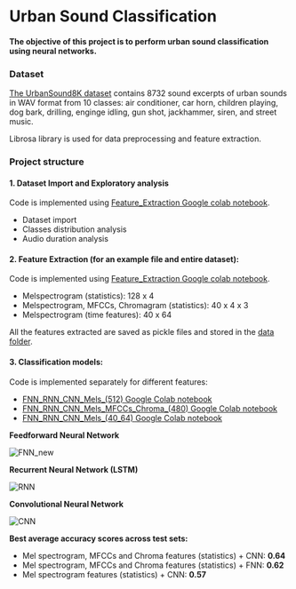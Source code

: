 # Urban Sound Classification

#### The objective of this project is to perform urban sound classification using neural networks. 

### Dataset

[The UrbanSound8K dataset](https://urbansounddataset.weebly.com/urbansound8k.html) contains 8732 sound excerpts of urban sounds in WAV format from 10 classes: air conditioner, car horn, children playing, dog bark, drilling, enginge idling, gun shot, jackhammer, siren, and street music. 

Librosa library is used for data preprocessing and feature extraction.

### Project structure

#### 1. Dataset Import and Exploratory analysis

Code is implemented using [Feature_Extraction Google colab notebook](https://github.com/angelinakhatiwada/Urban-Sound-Classification/blob/main/Feature_Extraction.ipynb).

- Dataset import
- Classes distribution analysis
- Audio duration analysis

#### 2. Feature Extraction (for an example file and entire dataset):

Code is implemented using [Feature_Extraction Google colab notebook](https://github.com/angelinakhatiwada/Urban-Sound-Classification/blob/main/Feature_Extraction.ipynb).

- Melspectrogram (statistics): 128 x 4
- Melspectrogram, MFCCs, Chromagram (statistics): 40 x 4 x 3
- Melspectrogram (time features): 40 x 64

All the features extracted are saved as pickle files and stored in the [data folder](https://github.com/angelinakhatiwada/Urban-Sound-Classification/tree/main/data).

#### 3. Classification models:

Code is implemented separately for different features:
- [FNN_RNN_CNN_Mels_(512) Google Colab notebook](https://github.com/angelinakhatiwada/Urban-Sound-Classification/blob/main/FNN_RNN_CNN_Mels_(512).ipynb)
- [FNN_RNN_CNN_Mels_MFCCs_Chroma_(480) Google Colab notebook](https://github.com/angelinakhatiwada/Urban-Sound-Classification/blob/main/FNN_RNN_CNN_Mels_MFCCs_Chroma_(480).ipynb)
- [FNN_RNN_CNN_Mels_(40_64) Google Colab notebook](https://github.com/angelinakhatiwada/Urban-Sound-Classification/blob/main/FNN_RNN_CNN_Mels_(40_64).ipynb)

**Feedforward Neural Network**

![FNN_new](https://user-images.githubusercontent.com/60095044/148851573-85afc5c8-c951-4d72-9b26-f7ff2132d374.png)

**Recurrent Neural Network (LSTM)**

![RNN](https://user-images.githubusercontent.com/60095044/148851703-c897e6c7-956a-488d-915a-59818d1bab06.png)

**Convolutional Neural Network**

![CNN](https://user-images.githubusercontent.com/60095044/148851733-006c1559-924e-45f8-8d3f-b989f790f908.png)

**Best average accuracy scores across test sets:**

- Mel spectrogram, MFCCs and Chroma features (statistics) + CNN: **0.64**
- Mel spectrogram, MFCCs and Chroma features (statistics) + FNN: **0.62**
- Mel spectrogram features (statistics) + CNN: **0.57**

